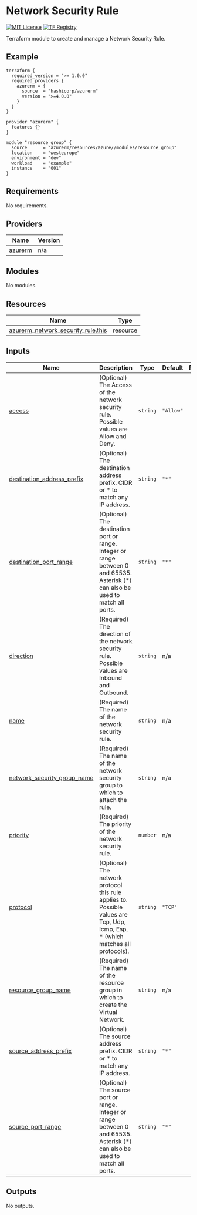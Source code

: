 <!-- BEGIN_TF_DOCS -->
# Network Security Rule
[![MIT License](https://img.shields.io/badge/license-MIT-orange.svg)](LICENSE) [![TF Registry](https://img.shields.io/badge/terraform-registry-blue.svg)](https://registry.terraform.io/modules/azurerm/resources/azure/latest/submodules/network_security_rule)

Terraform module to create and manage a Network Security Rule.

## Example

```hcl
terraform {
  required_version = ">= 1.0.0"
  required_providers {
    azurerm = {
      source  = "hashicorp/azurerm"
      version = ">=4.0.0"
    }
  }
}

provider "azurerm" {
  features {}
}

module "resource_group" {
  source      = "azurerm/resources/azure//modules/resource_group"
  location    = "westeurope"
  environment = "dev"
  workload    = "example"
  instance    = "001"
}

```

## Requirements

No requirements.

## Providers

| Name | Version |
|------|---------|
| <a name="provider_azurerm"></a> [azurerm](#provider\_azurerm) | n/a |

## Modules

No modules.

## Resources

| Name | Type |
|------|------|
| [azurerm_network_security_rule.this](https://registry.terraform.io/providers/hashicorp/azurerm/latest/docs/resources/network_security_rule) | resource |

## Inputs

| Name | Description | Type | Default | Required |
|------|-------------|------|---------|:--------:|
| <a name="input_access"></a> [access](#input\_access) | (Optional) The Access of the network security rule. Possible values are Allow and Deny. | `string` | `"Allow"` | no |
| <a name="input_destination_address_prefix"></a> [destination\_address\_prefix](#input\_destination\_address\_prefix) | (Optional) The destination address prefix. CIDR or * to match any IP address. | `string` | `"*"` | no |
| <a name="input_destination_port_range"></a> [destination\_port\_range](#input\_destination\_port\_range) | (Optional) The destination port or range. Integer or range between 0 and 65535. Asterisk (*) can also be used to match all ports. | `string` | `"*"` | no |
| <a name="input_direction"></a> [direction](#input\_direction) | (Required) The direction of the network security rule. Possible values are Inbound and Outbound. | `string` | n/a | yes |
| <a name="input_name"></a> [name](#input\_name) | (Required) The name of the network security rule. | `string` | n/a | yes |
| <a name="input_network_security_group_name"></a> [network\_security\_group\_name](#input\_network\_security\_group\_name) | (Required) The name of the network security group to which to attach the rule. | `string` | n/a | yes |
| <a name="input_priority"></a> [priority](#input\_priority) | (Required) The priority of the network security rule. | `number` | n/a | yes |
| <a name="input_protocol"></a> [protocol](#input\_protocol) | (Optional) The network protocol this rule applies to. Possible values are Tcp, Udp, Icmp, Esp, * (which matches all protocols). | `string` | `"TCP"` | no |
| <a name="input_resource_group_name"></a> [resource\_group\_name](#input\_resource\_group\_name) | (Required) The name of the resource group in which to create the Virtual Network. | `string` | n/a | yes |
| <a name="input_source_address_prefix"></a> [source\_address\_prefix](#input\_source\_address\_prefix) | (Optional) The source address prefix. CIDR or * to match any IP address. | `string` | `"*"` | no |
| <a name="input_source_port_range"></a> [source\_port\_range](#input\_source\_port\_range) | (Optional) The source port or range. Integer or range between 0 and 65535. Asterisk (*) can also be used to match all ports. | `string` | `"*"` | no |

## Outputs

No outputs.
<!-- END_TF_DOCS -->